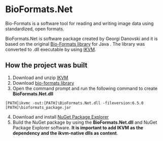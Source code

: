 # BioFormats.Net
Bio-Formats is a software tool for reading and writing image data using standardized, open formats.</br>

BioFormats.Net is software package created by Georgi Danovski and it is based on the original 
[Bio-Formats library](https://www.openmicroscopy.org/bio-formats/) for Java . The library 
was converted to .dll executable by using [IKVM](https://www.ikvm.net/).</br>
## How the project was built
1. Download and unzip [IKVM](https://www.ikvm.net/index.html)</br>
2. Download [bio-formats library](https://www.openmicroscopy.org/bio-formats/)</br>
3. Open the command prompt and run the following command to create <b>BioFormats.Net.dll</b></br>
```
[PATH]ikvmc -out:[PATH]\BioFormats.Net.dll -fileversion:6.5.0 [PATH]\bioformats_package.jar
```
4. Download and install [NuGet Package Explorer](https://www.microsoft.com/en-us/p/nuget-package-explorer/9wzdncrdmdm3?activetab=pivot:overviewtab)</br>
5. Build the NuGet package by using the <b>BioFormats.Net.dll</b> and NuGet Package Explorer software. <b>It is important to add IKVM as the dependency and the ikvm-native dlls as content</b>.</br>
